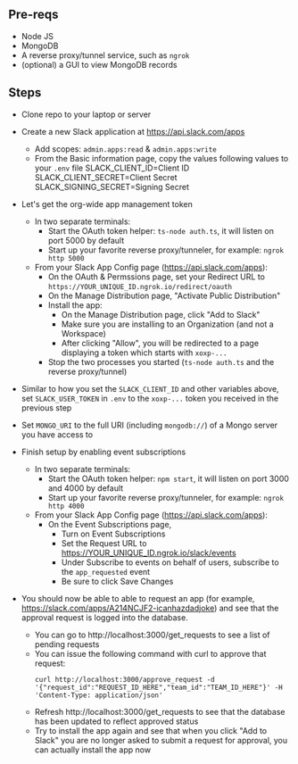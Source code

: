 ## Pre-reqs
- Node JS
- MongoDB
- A reverse proxy/tunnel service, such as `ngrok`
- (optional) a GUI to view MongoDB records

## Steps
- Clone repo to your laptop or server
- Create a new Slack application at https://api.slack.com/apps
  - Add scopes: `admin.apps:read` & `admin.apps:write`
  - From the Basic information page, copy the values following values to your `.env` file
      SLACK_CLIENT_ID=Client ID
      SLACK_CLIENT_SECRET=Client Secret
      SLACK_SIGNING_SECRET=Signing Secret
- Let's get the org-wide app management token
  - In two separate terminals:
    - Start the OAuth token helper: `ts-node auth.ts`, it will listen on port 5000 by default
    - Start up your favorite reverse proxy/tunneler, for example: `ngrok http 5000`
  - From your Slack App Config page (https://api.slack.com/apps):
    - On the OAuth & Permssions page, set your Redirect URL to `https://YOUR_UNIQUE_ID.ngrok.io/redirect/oauth`
    - On the Manage Distribution page, "Activate Public Distribution"
    - Install the app:
      - On the Manage Distribution page, click "Add to Slack"
      - Make sure you are installing to an Organization (and not a Workspace)
      - After clicking "Allow", you will be redirected to a page displaying a token which starts with `xoxp-...`
    - Stop the two processes you started (`ts-node auth.ts` and the reverse proxy/tunnel)
- Similar to how you set the `SLACK_CLIENT_ID` and other variables above, set `SLACK_USER_TOKEN` in `.env` to the `xoxp-...` token you received in the previous step
- Set `MONGO_URI` to the full URI (including `mongodb://`) of a Mongo server you have access to

- Finish setup by enabling event subscriptions
  - In two separate terminals:
    - Start the OAuth token helper: `npm start`, it will listen on port 3000 and 4000 by default
    - Start up your favorite reverse proxy/tunneler, for example: `ngrok http 4000`
  - From your Slack App Config page (https://api.slack.com/apps):
    - On the Event Subscriptions page,
      - Turn on Event Subscriptions
      - Set the Request URL to https://YOUR_UNIQUE_ID.ngrok.io/slack/events
      - Under Subscribe to events on behalf of users, subscribe to the `app_requested` event
      - Be sure to click Save Changes

- You should now be able to able to request an app (for example, https://slack.com/apps/A214NCJF2-icanhazdadjoke) and see that the approval request is logged into the database.
  - You can go to http://localhost:3000/get_requests to see a list of pending requests
  - You can issue the following command with curl to approve that request:
      ```
      curl http://localhost:3000/approve_request -d '{"request_id":"REQUEST_ID_HERE","team_id":"TEAM_ID_HERE"}' -H 'Content-Type: application/json'
      ```
  - Refresh http://localhost:3000/get_requests to see that the database has been updated to reflect approved status
  - Try to install the app again and see that when you click "Add to Slack" you are no longer asked to submit a request for approval, you can actually install the app now